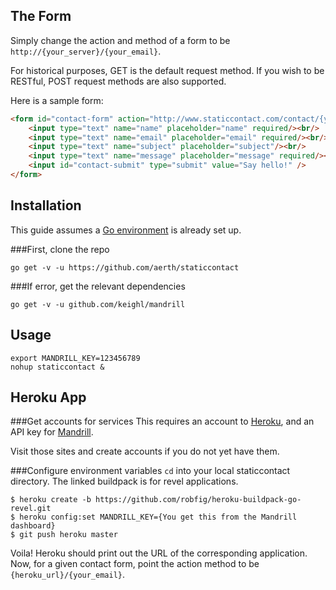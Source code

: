 ## The Form

Simply change the action and method of a form to be `http://{your_server}/{your_email}`.

For historical purposes, GET is the default request method. If you wish to be RESTful, POST request methods are also supported.

Here is a sample form:

``` HTML
<form id="contact-form" action="http://www.staticcontact.com/contact/{your_email}" method="POST">
    <input type="text" name="name" placeholder="name" required/><br/>
    <input type="text" name="email" placeholder="email" required/><br/>
    <input type="text" name="subject" placeholder="subject"/><br/>
    <input type="text" name="message" placeholder="message" required/><br/>
    <input id="contact-submit" type="submit" value="Say hello!" />
</form>
```

## Installation

This guide assumes a [Go environment](http://golang.org/doc/install) is already set up.

###First, clone the repo

```
go get -v -u https://github.com/aerth/staticcontact
```

###If error, get the relevant dependencies
```
go get -v -u github.com/keighl/mandrill
```

## Usage

```
export MANDRILL_KEY=123456789
nohup staticcontact &

```

## Heroku App

###Get accounts for services
This requires an account to [Heroku](https://heroku.com), and an API key for [Mandrill](https://mandrillapp.com).

Visit those sites and create accounts if you do not yet have them.

###Configure environment variables
`cd` into your local staticcontact directory. The linked buildpack is for revel applications.
```
$ heroku create -b https://github.com/robfig/heroku-buildpack-go-revel.git
$ heroku config:set MANDRILL_KEY={You get this from the Mandrill dashboard}
$ git push heroku master
```

Voila! Heroku should print out the URL of the corresponding application. Now, for a given contact form, point the action method to be `{heroku_url}/{your_email}`.
